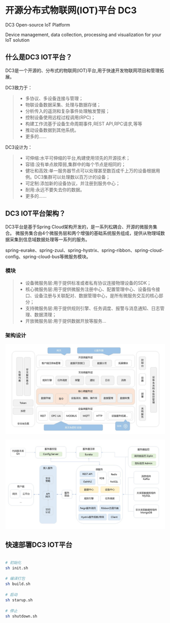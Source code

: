 # 开源分布式物联网(IOT)平台 DC3

DC3 Open-source IoT Platform

Device management, data collection, processing and visualization for your IoT solution
 
 ## 什么是DC3 IOT平台？
 
 DC3是一个开源的、分布式的物联网(IOT)平台,用于快速开发物联网项目和管理拓展。
 
 DC3致力于：
 
> * 多协议、多设备连接与管理；
> * 物联设备数据采集、处理与数据存储；
> * 分析传入的遥测和复杂事件处理触发警报；
> * 控制设备使用远程过程调用(RPC)；
> * 构建工作流基于设备生命周期事件,REST API,RPC请求,等等
> * 推动设备数据到其他系统。
> * 更多的……

DC3设计为：

> * 可伸缩:水平可伸缩的平台,构建使用领先的开源技术；
> * 容错:没有单点故障弱,集群中的每个节点是相同的；
> * 健壮和高效:单一服务器节点可以处理甚至数百成千上万的设备根据用例。DC3集群可以处理数以百万计的设备；
> * 可定制:添加新的设备协议，并注册到服务中心；
> * 耐用:永远不要失去你的数据。
> * 更多的……
 
## DC3 IOT平台架构？

DC3平台是基于Spring Cloud架构开发的，是一系列松耦合、开源的微服务集合。
微服务集合由4个微服务层和两个增强的基础系统服务组成，提供从物理域数据采集到信息域数据处理等一系列的服务。

spring-eurake、spring-zuul、spring-hystrix、spring-ribbon、spring-cloud-config、spring-cloud-bus等微服务模块。

### 模块

> * 设备微服务层:用于提供标准或者私有协议连接物理设备的SDK；
> * 核心微服务层:用于提供微服务注册中心、配置管理中心、设备指令接口、设备注册与关联配对、数据管理中心，是所有微服务交互的核心部分；
> * 支持微服务层:用于提供规则引擎、任务调度、报警与消息通知、日志管理、数据清理；
> * 开放微服务层:用于提供数据开放等服务...

### 架构设计

![iot-dc3-architecture](/dc3/images/iot-dc3-architecture1.jpg)

![iot-dc3-architecture](/dc3/images/iot-dc3-architecture2.jpg)



## 快速部署DC3 IOT平台

```bash

# 初始化
sh init.sh

# 编译打包
sh build.sh

# 启动
sh starup.sh

# 停止
sh shutdown.sh

```



